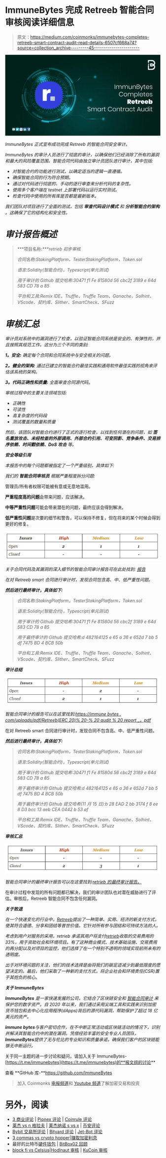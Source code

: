 # ImmuneBytes 完成 Retreeb 智能合同审核阅读详细信息

> 原文：<https://medium.com/coinmonks/immunebytes-completes-retreeb-smart-contract-audit-read-details-6507cf668a74?source=collection_archive---------45----------------------->

![](img/52b4fa596c824b14f7372ed6d5038488.png)

*ImmuneBytes 正式宣布成功完成 Retreeb 的智能合同安全审计。*

*ImmuneBytes 的审计人员进行了彻底的审计，以确保他们已经消除了所有的漏洞和最大的风险覆盖范围。智能合同代码由独立审计员团队进行审计，其中包括:*

*   *对智能合约的功能进行测试，以确定适当的逻辑一直遵循。*
*   *确保智能合同的行为符合预期。*
*   *通过对代码进行彻底的、手动的逐行审查来分析代码的复杂性。*
*   *使用多个客户端在 testnet 上部署代码以运行实时测试。*
*   *检查代码中使用的所有库是否都是最新版本。*

*我们团队对项目进行了全面的测试，包括* ***审查代码设计模式*** *和* ***分析智能合约架构*** *。这确保了它的结构化和安全性。*

# ***审计报告概述***

> ***项目名称:****retrieb 初步审核*
> 
> *合同名称:StakingPlatform，TesterStakingPlatform，Token.sol*
> 
> *语言:Solidity(智能合约)，Typescript(单元测试)*
> 
> *用于审计的 Github 提交哈希:30471 f1 Fe 81580d 56 cbc2f 3189 e 64d 583 CD 78 a 85*
> 
> *平台和工具:Remix IDE、Truffle、Truffle Team、Ganache、Solhint、VScode、契约库、Slither、SmartCheck、SFuzz*

# ***审核汇总***

*审计员对系统中的漏洞进行了检查，以验证智能合同系统是安全的、有弹性的，并且按照其规范工作。这分为三个不同的类别:*

***1。安全:*** *确定每个合同和合同系统中与安全相关的问题。*

***2。健全的架构:*** *通过已建立的智能合约最佳实践和通用软件最佳实践的视角来评估该系统的架构。*

***3。代码正确性和质量:*** *全面审查合同源代码。*

*审核过程中的主要关注领域包括:*

*   *正确性*
*   *可读性*
*   *高复杂度的代码段*
*   *测试覆盖的数量和质量*

*然后，该团队对智能合约进行了正式的逐行检查，以找到任何潜在的问题，如* ***签名重放攻击、未经检查的外部调用、外部合约引用、可变阴影、竞争条件、交易排序依赖、时间戳依赖、DoS 攻击*** *等。*

***安全等级引用***

*本报告中的每个问题都被指定了一个严重级别，具体如下:*

*我们的* ***智能合同审核员*** *根据严重程度拆分问题:*

管理员/所有者权限可能被有意或无意地滥用。

**严重程度高的问题**会带来问题，应该解决。

**中等严重性问题**可能会带来潜在的问题，最终应该会得到解决。

**低严重性问题**是次要的细节和警告，可以保持不修复，但在将来的某个时候会得到更好的修复。

![](img/67cd59939a3712a6228d3d86db7e28aa.png)

*关于合同代码及其漏洞的深入细节的智能合同审计报告可在此处找到:* [*报告*](https://immunebytes.com/uploads/pdf/Retreeb%20-%20Preliminary%20Audit%20Report_.pdf)

*在对 Retreeb smart 合同进行审计时，发现合同包含高、中、低严重性问题。*

***然后进行最终审计，具体如下:***

> *合同名称:StakingPlatform，TesterStakingPlatform，Token.sol*
> 
> *语言:Solidity(智能合约)，Typescript(单元测试)*
> 
> *用于审计的 Github 提交哈希:30471 f1 Fe 81580d 56 cbc2f 3189 e 64d 583 CD 78 a 85*
> 
> *用于最终审计的 Github 提交哈希:d 482164125 e 65 a 36 e 652d 7 bb 5 df 7475 BD 4 BCB 50b*
> 
> *平台和工具:Remix IDE、Truffle、Truffle Team、Ganache、Solhint、VScode、契约库、Slither、SmartCheck、SFuzz*

***审计总结***

![](img/6f944a8923146098e4543d4298fe6864.png)

*智能合同审计的报告可以在这里找到:*[*https://immune bytes . com/uploads/pdf/Retreeb(ERC 20)% 20-% 20 audit % 20 report _。pdf*](https://immunebytes.com/uploads/pdf/HaggleX%20-%20Final%20Audit%20Report_.pdf)

在对 Retreeb smart 合同进行审计时，发现合同不包含高、中、低严重性问题。

***然后进行最终审计，具体如下:***

> *合同名称:StakingPlatform，TesterStakingPlatform，Token.sol*
> 
> *语言:Solidity(智能合约)，Typescript(单元测试)*
> 
> *用于审计的 Github 提交哈希:30471 f1 Fe 81580d 56 cbc2f 3189 e 64d 583 CD 78 a 85*
> 
> *用于最终审计的 Github 提交哈希:d 482164125 e 65 a 36 e 652d 7 bb 5 df 7475 BD 4 BCB 50b*
> 
> *用于最终审计的 Github 提交哈希(11 月 15 日):b 28 EAD 2 bb 3174 f 8 ee 8 D3 bcc 13 aeb CEA 0442 b 53 af*
> 
> *平台和工具:Remix IDE、Truffle、Truffle Team、Ganache、Solhint、VScode、契约库、Slither、SmartCheck、SFuzz*

***审核汇总***

![](img/24b59b939156e6b2713f28c7bb7b7c33.png)

*智能合同审计的最终审计报告可以在这里找到:*[*retrieb 的最终审计报告。*](https://immunebytes.com/uploads/pdf/Retreeb%20-%20Final%20Audit%20Report_.pdf)

在审计过程中发现的所有问题都已解决，我们的审计团队也对潜在威胁进行了评估。审核后，Retreeb 智能合同不包含任何漏洞。

***关于败退***

*在一个快速变化的行业中，*[*Retreeb*](https://retreeb.io/)*提出了一种简单、实用、经济的新支付方式，使其符合道德、分享和团结等普世价值。它针对所有参与团结和可持续方法的人。*

*考虑到用户对服务的采用，retrieb 承诺其用户将支付*[*retrieb*](https://twitter.com/retreeb_io)*收取的交易费用的 33%，用于资助社会和环境项目。有了这种商业模式、技术基础设施、交易费用的再分配以及对项目的监控，他们选择了在一个特别不透明的领域实现前所未有的透明度。*

*出于对环境问题的关注，他们的技术选择是由将我们的碳足迹减少到最低限度的愿望决定的。最后，他们采取了一种新的支付方式，将企业社会和环境责任(CSR)置于其抱负的核心。*

***关于 ImmuneBytes***

***ImmuneBytes*** *是一家快速发展的公司，它结合了区块链安全和* [*智能合同审计*](https://immunebytes.com/) *来保护您的数字资产。自 2020 年以来，我们通过采用尖端工具和实践来识别加密货币钱包和去中心化应用程序(dApps)背后的源代码漏洞，帮助保护了超过 18 亿美元的资产。*

***immune bytes****与客户密切合作，在不中断正常活动或区块链活动的情况下，识别并解决其智能合约中的潜在漏洞。凭借经验丰富的安全专业人员团队，****ImmuneBytes****提供了无与伦比的专业知识和质量承诺，确保我们客户的区块链能够无中断运行。*

关于同一主题的进一步讨论和疑问，请加入关于 ImmuneBytes-[https://t.me/immunebytes](https://t.me/immunebytes)的**报文组的讨论**

查看 **GitHub 库-**https://github.com/ImmuneBytes

> 加入 Coinmonks [电报频道](https://t.me/coincodecap)和 [Youtube 频道](https://www.youtube.com/c/coinmonks/videos)了解加密交易和投资

# 另外，阅读

*   [3 商业评论](/coinmonks/3commas-review-an-excellent-crypto-trading-bot-2020-1313a58bec92) | [Pionex 评论](https://coincodecap.com/pionex-review-exchange-with-crypto-trading-bot) | [Coinrule 评论](/coinmonks/coinrule-review-2021-a-beginner-friendly-crypto-trading-bot-daf0504848ba)
*   [莱杰 vs n 格拉夫](/coinmonks/ledger-vs-ngrave-zero-7e40f0c1d694) | [莱杰纳诺 s vs x](/coinmonks/ledger-nano-s-vs-x-battery-hardware-price-storage-59a6663fe3b0) | [币安评论](/coinmonks/binance-review-ee10d3bf3b6e)
*   [Bybit 交易所评论](/coinmonks/bybit-exchange-review-dbd570019b71) | [Bityard 评论](https://coincodecap.com/bityard-reivew) | [Jet-Bot 评论](https://coincodecap.com/jet-bot-review)
*   [3 commas vs crypto hopper](/coinmonks/3commas-vs-pionex-vs-cryptohopper-best-crypto-bot-6a98d2baa203)|[赚取加密利息](/coinmonks/earn-crypto-interest-b10b810fdda3)
*   最好的比特币[硬件钱包](/coinmonks/hardware-wallets-dfa1211730c6) | [BitBox02 回顾](/coinmonks/bitbox02-review-your-swiss-bitcoin-hardware-wallet-c36c88fff29)
*   [block fi vs Celsius](/coinmonks/blockfi-vs-celsius-vs-hodlnaut-8a1cc8c26630)|[Hodlnaut 审核](/coinmonks/hodlnaut-review-best-way-to-hodl-is-to-earn-interest-on-your-bitcoin-6658a8c19edf) | [KuCoin 审核](https://coincodecap.com/kucoin-review)